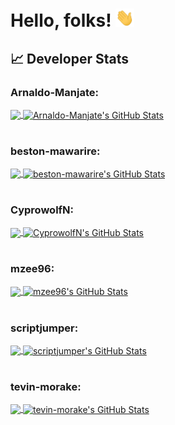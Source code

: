 # Hello, folks! <img src="https://raw.githubusercontent.com/tableseven/tableseven/master/wave.gif" width="30px">

## &#x1f4c8; Developer Stats

### Arnaldo-Manjate:
<a href="https://github.com/Arnaldo-Manjate">
  <img align="center" src="https://github-readme-stats.vercel.app/api/top-langs/?username=Arnaldo-Manjate&title_color=ffffff&text_color=c9cacc&icon_color=2bbc8a&bg_color=1d1f21" />
</a>
<a href="https://github.com/Arnaldo-Manjate">
  <img align="center" src="https://github-readme-stats.vercel.app/api?username=Arnaldo-Manjate&show_icons=true&line_height=27&count_private=true&title_color=ffffff&text_color=c9cacc&icon_color=2bbc8a&bg_color=1d1f21" alt="Arnaldo-Manjate's GitHub Stats" />
</a>

#

### beston-mawarire:
<a href="https://github.com/beston-mawarire">
  <img align="center" src="https://github-readme-stats.vercel.app/api/top-langs/?username=beston-mawarire&title_color=ffffff&text_color=c9cacc&icon_color=2bbc8a&bg_color=1d1f21" />
</a>
<a href="https://github.com/beston-mawarire">
  <img align="center" src="https://github-readme-stats.vercel.app/api?username=beston-mawarire&show_icons=true&line_height=27&count_private=true&title_color=ffffff&text_color=c9cacc&icon_color=2bbc8a&bg_color=1d1f21" alt="beston-mawarire's GitHub Stats" />
</a>

#

### CyprowolfN:
<a href="https://github.com/CyprowolfN">
  <img align="center" src="https://github-readme-stats.vercel.app/api/top-langs/?username=CyprowolfN&title_color=ffffff&text_color=c9cacc&icon_color=2bbc8a&bg_color=1d1f21" />
</a>
<a href="https://github.com/CyprowolfN">
  <img align="center" src="https://github-readme-stats.vercel.app/api?username=CyprowolfN&show_icons=true&line_height=27&count_private=true&title_color=ffffff&text_color=c9cacc&icon_color=2bbc8a&bg_color=1d1f21" alt="CyprowolfN's GitHub Stats" />
</a>

#

### mzee96:
<a href="https://github.com/mzee96">
  <img align="center" src="https://github-readme-stats.vercel.app/api/top-langs/?username=mzee96&title_color=ffffff&text_color=c9cacc&icon_color=2bbc8a&bg_color=1d1f21" />
</a>
<a href="https://github.com/mzee96">
  <img align="center" src="https://github-readme-stats.vercel.app/api?username=mzee96&show_icons=true&line_height=27&count_private=true&title_color=ffffff&text_color=c9cacc&icon_color=2bbc8a&bg_color=1d1f21" alt="mzee96's GitHub Stats" />
</a>

#

### scriptjumper:
<a href="https://github.com/scriptjumper">
  <img align="center" src="https://github-readme-stats.vercel.app/api/top-langs/?username=scriptjumper&title_color=ffffff&text_color=c9cacc&icon_color=2bbc8a&bg_color=1d1f21" />
</a>
<a href="https://github.com/scriptjumper">
  <img align="center" src="https://github-readme-stats.vercel.app/api?username=scriptjumper&show_icons=true&line_height=27&count_private=true&title_color=ffffff&text_color=c9cacc&icon_color=2bbc8a&bg_color=1d1f21" alt="scriptjumper's GitHub Stats" />
</a>

#

### tevin-morake:
<a href="https://github.com/tevin-morake">
  <img align="center" src="https://github-readme-stats.vercel.app/api/top-langs/?username=tevin-morake&title_color=ffffff&text_color=c9cacc&icon_color=2bbc8a&bg_color=1d1f21" />
</a>
<a href="https://github.com/tevin-morake">
  <img align="center" src="https://github-readme-stats.vercel.app/api?username=tevin-morake&show_icons=true&line_height=27&count_private=true&title_color=ffffff&text_color=c9cacc&icon_color=2bbc8a&bg_color=1d1f21" alt="tevin-morake's GitHub Stats" />
</a>